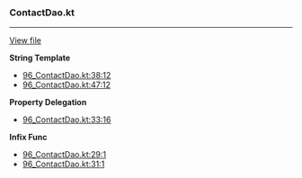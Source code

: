 ### ContactDao.kt
---
[View file](../../precision_analyzed/96_ContactDao.kt)

**String Template**

 - [96_ContactDao.kt:38:12](../../precision_analyzed/96_ContactDao.kt#L38)
 - [96_ContactDao.kt:47:12](../../precision_analyzed/96_ContactDao.kt#L47)

**Property Delegation**

 - [96_ContactDao.kt:33:16](../../precision_analyzed/96_ContactDao.kt#L33)

**Infix Func**

 - [96_ContactDao.kt:29:1](../../precision_analyzed/96_ContactDao.kt#L29)
 - [96_ContactDao.kt:31:1](../../precision_analyzed/96_ContactDao.kt#L31)
